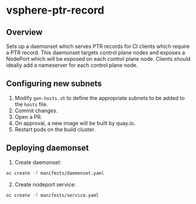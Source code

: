 # vsphere-ptr-record

## Overview

Sets up a daemonset which serves PTR records for CI clients which require a PTR record. This daemonset
targets control plane nodes and exposes a NodePort which will be exposed on each control plane node. 
Clients should ideally add a nameserver for each control plane node.

## Configuring new subnets

1. Modify `gen-hosts.sh` to define the appropriate subnets to be added to the `hosts` file.
2. Commit changes.
3. Open a PR.
4. On approval, a new image will be built by quay.io.
5. Restart pods on the build cluster.

## Deploying daemonset

1. Create daemonset:
~~~sh
oc create -f manifests/daemonset.yaml
~~~
2. Create nodeport service:
~~~sh
oc create -f manifests/service.yaml
~~~